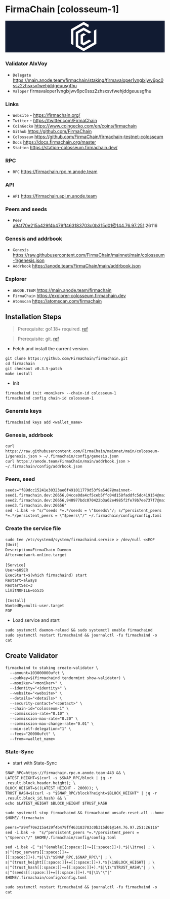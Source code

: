 # FirmaChain [colosseum-1]
![FirmaChain Guide](https://github.com/Voynitskiy/Voynitskiy/blob/main/mainnet/FirmaChain/FirmaChain.png)
### Validator AlxVoy
* `Delegate` https://main.anode.team/firmachain/staking/firmavaloper1vnglxjwv6pc0ssz2zhsxsvfwehjddgeuusgfhu
* `Valoper` firmavaloper1vnglxjwv6pc0ssz2zhsxsvfwehjddgeuusgfhu
### Links
* `Website` - https://firmachain.org/
* `Twitter` - https://twitter.com/FirmaChain
* `CoinGecko` https://www.coingecko.com/en/coins/firmachain
* `Github` https://github.com/FirmaChain
* `Colosseum` https://github.com/FirmaChain/firmachain-testnet-colosseum
* `Docs` https://docs.firmachain.org/master
* `Station` https://station-colosseum.firmachain.dev/
### RPC
* `RPC` https://firmachain.rpc.m.anode.team
### API
* `API` https://firmachain.api.m.anode.team
### Peers and seeds
* `Peer` a94f70e215a429f4b479ff463183703c0b315d01@144.76.97.251:26116
### Genesis and addrbook
* `Genesis` https://raw.githubusercontent.com/FirmaChain/mainnet/main/colosseum-1/genesis.json
* `Addrbook` https://anode.team/FirmaChain/main/addrbook.json
### Explorer
* `ANODE.TEAM` https://main.anode.team/firmachain
* `FirmaChain` https://explorer-colosseum.firmachain.dev
* `Atomscan` https://atomscan.com/firmachain
## Installation Steps
>Prerequisite: go1.18+ required. [ref](https://golang.org/doc/install)

>Prerequisite: git. [ref](https://github.com/git/git)

* Fetch and install the current version.
```
git clone https://github.com/FirmaChain/firmachain.git
cd firmachain
git checkout v0.3.5-patch
make install
```
* Init
```
firmachaind init <moniker> --chain-id colosseum-1
firmachaind config chain-id colosseum-1
```

### Generate keys
```
firmachaind keys add <wallet_name>
```
### Genesis, addrbook
```
curl https://raw.githubusercontent.com/FirmaChain/mainnet/main/colosseum-1/genesis.json > ~/.firmachain/config/genesis.json
curl https://anode.team/FirmaChain/main/addrbook.json > ~/.firmachain/config/addrbook.json
```
### Peers, seed
```
seeds="f89dcc15241e30323ae6f491011779d53f9a5487@mainnet-seed1.firmachain.dev:26656,04cce0da4cf5ceb5ffc04d158faddfc5dc419154@mainnet-seed2.firmachain.dev:26656,940977bdc070422b3a62e4985f2fe79b7ee737f7@mainnet-seed3.firmachain.dev:26656"
sed -i.bak -e "s/^seeds *=.*/seeds = \"$seeds\"/; s/^persistent_peers *=.*/persistent_peers = \"$peers\"/" ~/.firmachain/config/config.toml
```
### Create the service file
```
sudo tee /etc/systemd/system/firmachaind.service > /dev/null <<EOF
[Unit]
Description=FirmaChain Daemon
After=network-online.target

[Service]
User=$USER
ExecStart=$(which firmachaind) start
Restart=always
RestartSec=3
LimitNOFILE=65535

[Install]
WantedBy=multi-user.target
EOF
```
* Load service and start
```
sudo systemctl daemon-reload && sudo systemctl enable firmachaind
sudo systemctl restart firmachaind && journalctl -fu firmachaind -o cat
```
## Create Validator
```
firmachaind tx staking create-validator \
  --amount=103000000ufct \
  --pubkey=$(firmachaind tendermint show-validator) \
  --moniker="<moniker>" \
  --identity="<identity>" \
  --website="<website>" \
  --details="<details>" \
  --security-contact="<contact>" \
  --chain-id="colosseum-1" \
  --commission-rate="0.10" \
  --commission-max-rate="0.20" \
  --commission-max-change-rate="0.01" \
  --min-self-delegation="1" \
  --fees="20000ufct" \
  --from=<wallet_name>
```
### State-Sync
* start with State-Sync
```
SNAP_RPC=https://firmachain.rpc.m.anode.team:443 && \
LATEST_HEIGHT=$(curl -s $SNAP_RPC/block | jq -r .result.block.header.height); \
BLOCK_HEIGHT=$((LATEST_HEIGHT - 2000)); \
TRUST_HASH=$(curl -s "$SNAP_RPC/block?height=$BLOCK_HEIGHT" | jq -r .result.block_id.hash) && \
echo $LATEST_HEIGHT $BLOCK_HEIGHT $TRUST_HASH
```
```
sudo systemctl stop firmachaind && firmachaind unsafe-reset-all --home $HOME/.firmachain
```
```
peers="a94f70e215a429f4b479ff463183703c0b315d01@144.76.97.251:26116"
sed -i.bak -e  "s/^persistent_peers *=.*/persistent_peers = \"$peers\"/" $HOME/.firmachain/config/config.toml
```
```
sed -i.bak -E "s|^(enable[[:space:]]+=[[:space:]]+).*$|\1true| ; \
s|^(rpc_servers[[:space:]]+=[[:space:]]+).*$|\1\"$SNAP_RPC,$SNAP_RPC\"| ; \
s|^(trust_height[[:space:]]+=[[:space:]]+).*$|\1$BLOCK_HEIGHT| ; \
s|^(trust_hash[[:space:]]+=[[:space:]]+).*$|\1\"$TRUST_HASH\"| ; \
s|^(seeds[[:space:]]+=[[:space:]]+).*$|\1\"\"|" $HOME/.firmachain/config/config.toml
```
```
sudo systemctl restart firmachaind && journalctl -fu firmachaind -o cat
```
